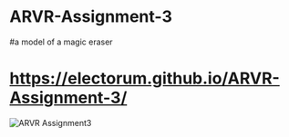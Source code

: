 # ARVR-Assignment-3

#a model of a magic eraser

# https://electorum.github.io/ARVR-Assignment-3/

![ARVR Assignment3](ARVR-Assignment3.png)
